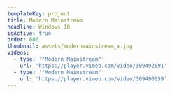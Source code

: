 ```yaml
---
templateKey: project
title: Modern Mainstream
headline: Windows 10
isActive: true
order: 600
thumbnail: assets/modernmainstream_x.jpg
videos:
  - type: '"Modern Mainstream"'
    url: 'https://player.vimeo.com/video/309492691'
  - type: '"Modern Mainstream"'
    url: 'https://player.vimeo.com/video/309490659'
---
```

